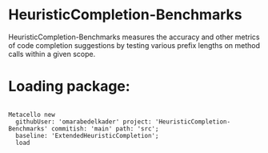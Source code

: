 # HeuristicCompletion-Benchmarks

HeuristicCompletion-Benchmarks measures the accuracy and other metrics of code completion suggestions by testing various prefix lengths on method calls within a given scope.


# Loading package:

```smalltalk

Metacello new
  githubUser: 'omarabedelkader' project: 'HeuristicCompletion-Benchmarks' commitish: 'main' path: 'src';
  baseline: 'ExtendedHeuristicCompletion';
  load

```
